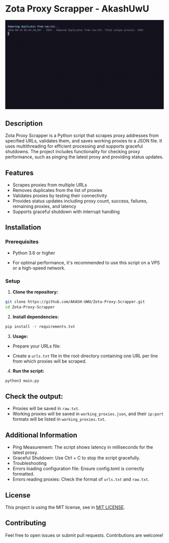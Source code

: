 # Zota Proxy Scrapper - AkashUwU

![VS Code Console](extras/console.gif)

## Description

Zota Proxy Scrapper is a Python script that scrapes proxy addresses from specified URLs, validates them, and saves working proxies to a JSON file. It uses multithreading for efficient processing and supports graceful shutdowns. The project includes functionality for checking proxy performance, such as pinging the latest proxy and providing status updates.

## Features

- Scrapes proxies from multiple URLs
- Removes duplicates from the list of proxies
- Validates proxies by testing their connectivity
- Provides status updates including proxy count, success, failures, remaining proxies, and latency
- Supports graceful shutdown with interrupt handling

## Installation

### Prerequisites

- Python 3.6 or higher

- For optimal performance, it's recommended to use this script on a VPS or a high-speed network.

### Setup

1. **Clone the repository:**

```bash
git clone https://github.com/AKASH-UWU/Zota-Proxy-Scrapper.git
cd Zota-Proxy-Scrapper
```



2. **Install dependencies:**

```bash
pip install -r requirements.txt
```

3. **Usage:**

- Prepare your URLs file:

- Create a `urls.txt` file in the root directory containing one URL per line from which proxies will be scraped.

4. **Run the script:**

```bash
python3 main.py
```

## Check the output:

- Proxies will be saved in `raw.txt`.
- Working proxies will be saved in `working_proxies.json`, and their `ip:port` formats will be listed in `working_proxies.txt`.


## Additional Information
- Ping Measurement: The script shows latency in milliseconds for the latest proxy.
- Graceful Shutdown: Use Ctrl + C to stop the script gracefully.
- Troubleshooting
- Errors loading configuration file: Ensure config.toml is correctly formatted.
- Errors reading proxies: Check the format of `urls.txt` and `raw.txt`.




## License

This project is using the MIT license, see in [MIT LICENSE](./LICENSE).

## Contributing

Feel free to open issues or submit pull requests. Contributions are welcome!

